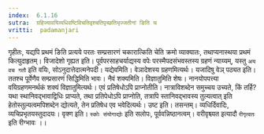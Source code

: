 ```yaml
---
index:  6.1.16
sutra:  ग्रहिज्यावयिव्यधिवष्टिविचतिवृश्चतिपृच्छतिभृज्जतीनां ङिति च
vritti:  padamanjari
---
```


गृहीतः, यद्यपि प्रथमं ङिति प्रत्यये परतः सम्प्रसारणं चकारात्किति चेति क्रमो व्याक्यातः, तथाप्यनास्थया प्रथमं कित्युदाहृतम्। विजादेशो गृह्यत इति। पूर्वपरसाहचर्याद्यस्य वपेः परस्मैपदसंभवस्तस्य ग्रहणं न्याय्यम्, यस्तु `अय वच गतौ` इति वयिः, सोऽनुदात्तेदात्मनेपदी। यद्येवमिति। वेञादेशस्य ग्रहणमित्यर्थः। यजादिषु वेञ् पठ्यत इति। ततश्च पूर्वेणैव सम्प्रसारणं सिद्धिमिति भावः। नैवं शक्यमिति। विज्ञातुमिति शेषः। नानयोपपत्त्या वयिग्रहणमनर्थकं शक्यं विज्ञातुमित्यर्थः। एवं प्रतिषेधोऽपि प्राप्नोतीति। नात्राविशब्देन समुच्चय उच्यते, किं तर्हि? यथा स्थानिवद्भावाद्विधिः प्राप्यते, तथा प्रतिपेधोऽपि प्राप्नोति, तत्रापि स्तानिवद्भावस्य तुल्यत्वात् इति हेतोस्तुल्यत्वमपिशब्देन द्योत्यते, तेन प्रतिषेध एव भवेदित्यर्थः। उष्ट इति। तसन्तम्। व्यधिर्दिवादिः, व्यचिप्रभृतयस्तुदादयः। वृक्ण इति। `स्कोः संयोगाद्योः` इति सलोपः, पूर्ववन्निष्ठानत्वम्। वरीवृश्च्यत इत्यादौ `रीगृत्वतः` इति रीग्भावः ।।

